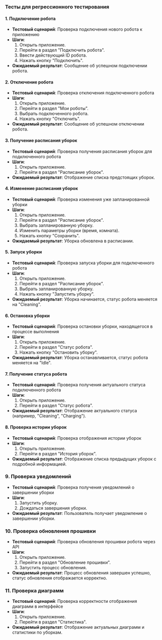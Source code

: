 ### Тесты для регрессионного тестирования

#### 1. Подключение робота

- **Тестовый сценарий**: Проверка подключения нового робота к приложению
- **Шаги**:
  1. Открыть приложение.
  2. Перейти в раздел "Подключить робота".
  3. Ввести действующий ID робота.
  4. Нажать кнопку "Подключить".
- **Ожидаемый результат**: Сообщение об успешном подключении робота.

#### 2. Отключение робота

- **Тестовый сценарий**: Проверка отключения подключенного робота
- **Шаги**:
  1. Открыть приложение.
  2. Перейти в раздел "Мои роботы".
  3. Выбрать подключенного робота.
  4. Нажать кнопку "Отключить".
- **Ожидаемый результат**: Сообщение об успешном отключении робота.

#### 3. Получение расписания уборок

- **Тестовый сценарий**: Проверка получения расписания уборок для подключенного робота
- **Шаги**:
  1. Открыть приложение.
  2. Перейти в раздел "Расписание уборок".
- **Ожидаемый результат**: Отображение списка предстоящих уборок.

#### 4. Изменение расписания уборок

- **Тестовый сценарий**: Проверка изменения уже запланированной уборки
- **Шаги**:
  1. Открыть приложение.
  2. Перейти в раздел "Расписание уборок".
  3. Выбрать запланированную уборку.
  4. Изменить параметры уборки (время, комната).
  5. Нажать кнопку "Сохранить".
- **Ожидаемый результат**: Уборка обновлена в расписании.

#### 5. Запуск уборки

- **Тестовый сценарий**: Проверка запуска уборки для подключенного робота
- **Шаги**:
  1. Открыть приложение.
  2. Перейти в раздел "Расписание уборок".
  3. Выбрать запланированную уборку.
  4. Нажать кнопку "Запустить уборку".
- **Ожидаемый результат**: Уборка начинается, статус робота меняется на "Cleaning".

#### 6. Остановка уборки

- **Тестовый сценарий**: Проверка остановки уборки, находящегося в процессе выполнения
- **Шаги**:
  1. Открыть приложение.
  2. Перейти в раздел "Статус робота".
  3. Нажать кнопку "Остановить уборку".
- **Ожидаемый результат**: Уборка останавливается, статус робота меняется на "Idle".

#### 7. Получение статуса робота

- **Тестовый сценарий**: Проверка получения актуального статуса подключенного робота
- **Шаги**:
  1. Открыть приложение.
  2. Перейти в раздел "Статус робота".
- **Ожидаемый результат**: Отображение актуального статуса (например, "Cleaning", "Charging").

#### 8. Проверка истории уборок

- **Тестовый сценарий**: Проверка отображения истории уборок
- **Шаги**:
  1. Открыть приложение.
  2. Перейти в раздел "История уборок".
- **Ожидаемый результат**: Отображение списка предыдущих уборок с подробной информацией.

### 9. Проверка уведомлений

- **Тестовый сценарий**: Проверка получения уведомлений о завершении уборки
- **Шаги**:
  1. Запустить уборку.
  2. Дождаться завершения уборки.
- **Ожидаемый результат**: Пользователь получает уведомление о завершении уборки.

### 10. Проверка обновления прошивки

- **Тестовый сценарий**: Проверка обновления прошивки робота через API
- **Шаги**:
  1. Открыть приложение.
  2. Перейти в раздел "Обновление прошивки".
  3. Запустить процесс обновления.
- **Ожидаемый результат**: Процесс обновления завершен успешно, статус обновления отображается корректно.

### 11. Проверка диаграмм

- **Тестовый сценарий**: Проверка корректности отображения диаграмм в интерфейсе
- **Шаги**:
  1. Открыть приложение.
  2. Перейти в раздел "Статистика".
- **Ожидаемый результат**: Отображение актуальных диаграмм и статистики по уборкам.